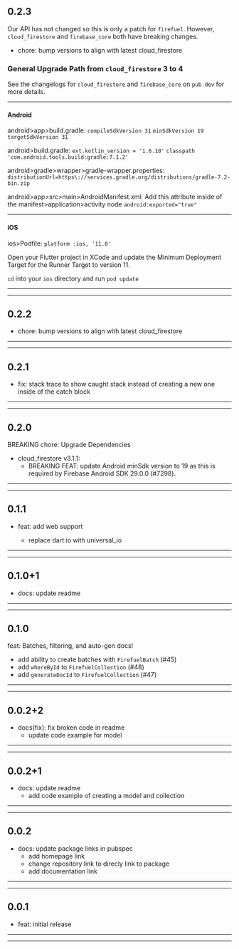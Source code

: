 ## 0.2.3

Our API has not changed so this is only a patch for `firefuel`. However, `cloud_firestore` and `firebase_core` both have breaking changes.

- chore: bump versions to align with latest cloud_firestore

### General Upgrade Path from `cloud_firestore` 3 to 4

See the changelogs for `cloud_firestore` and `firebase_core` on `pub.dev` for more details.

---

#### Android

android>app>build.gradle:
`compileSdkVersion 31`
`minSdkVersion 19`
`targetSdkVersion 31`

android>build.gradle:
`ext.kotlin_version = '1.6.10'`
`classpath 'com.android.tools.build:gradle:7.1.2'`

android>gradle>wrapper>gradle-wrapper.properties:
`distributionUrl=https\://services.gradle.org/distributions/gradle-7.2-bin.zip`

android>app>src>main>AndroidManifest.xml:
Add this attribute inside of the manifest>application>activity node
`android:exported="true"`

---

#### iOS

ios>Podfile:
`platform :ios, '11.0'`

Open your Flutter project in XCode and update the Minimum Deployment Target for the Runner Target to version 11.

`cd` into your `ios` directory and run `pod update`

---

---

## 0.2.2

- chore: bump versions to align with latest cloud_firestore

---

---

## 0.2.1

- fix: stack trace to show caught stack instead of creating a new one inside of the catch block

---

---

## 0.2.0

BREAKING chore: Upgrade Dependencies

- cloud_firestore v3.1.1:
  - BREAKING FEAT: update Android minSdk version to 19 as this is required by Firebase Android SDK 29.0.0 (#7298).

---

---

## 0.1.1

- feat: add web support

  - replace dart:io with universal_io

---

---

## 0.1.0+1

- docs: update readme

---

---

## 0.1.0

feat: Batches, filtering, and auto-gen docs!

- add ability to create batches with `FirefuelBatch` (#45)
- add `whereById` to `FirefuelCollection` (#48)
- add `generateDocId` to `FirefuelCollection` (#47)

---

---

## 0.0.2+2

- docs(fix): fix broken code in readme
  - update code example for model

---

---

## 0.0.2+1

- docs: update readme
  - add code example of creating a model and collection

---

---

## 0.0.2

- docs: update package links in pubspec
  - add homepage link
  - change repository link to direcly link to package
  - add documentation link

---

---

## 0.0.1

- feat: initial release

---

---

